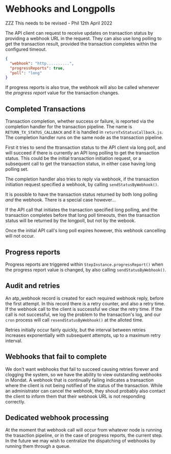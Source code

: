 # Webhooks and Longpolls

ZZZ This needs to be revised - Phil 12th April 2022


The API client can request to receive updates on transaction status by providing a
webhook URL in the request. They can also use long polling to get the transaction
result, provided the transaction completes within the configured timeout.

```json
{
  "webhook": "http..........",
  "progressReports": true,
  "poll": "long"
}
```

If progress reports is also true, the webhook will also be called whenever the _progress report_  value for the transaction changes.

## Completed Transactions
Transaction completion, whether success or failure, is reported via the completion handler for the transaction pipeline. The name is `RETURN_TX_STATUS_CALLBACK` and it is handled in `returnTxStatusCallback.js`. The completion handler runs on the same node as the transaction pipeline.

First it tries to send the ttransaction status to the API client via long poll,
and will succeed if there is currently an API long polling to get the transaction
status. This could be the initial transaction initiation request, or a subsequent
call to get the transaction status, in either case having long polling set.

The completion handler also tries to reply via webhook, if the transaction
initiation request specified a webhook, by calling `sendStatusByWebhook()`.

It is possible to have the transaction status returned by both long polling _and_
the webhook. There is a special case however...

If the API call that initiates the transaction specified long polling, and the
transaction completes before that long poll timeouts, then the transaction
status will be returned by the longpoll, but not by the webook.

Once the initial API call's long poll expires however, this webhook cancelling
will not occur.

## Progress reports
Progress reports are triggered within `StepInstance.progressReport()` when the progress report value is changed, by also calling `sendStatusByWebhook()`.

## Audit and retries
An atp_webhook record is created for each required webhook reply, before the first attempt. In this record there is a retry counter, and also a retry time. If the webhook call to the client is successful we clear the retry time. If the call is not successful, we log the problem to the transaction's log, and our `cron` process will call `resendStatusByWebhook()` at the alloted time.

Retries initially occur fairly quickly, but the interval between retries increases exponentially with subsequent attempts, up to a maximum retry interval.

## Webhooks that fail to complete
We don't want webhooks that fail to succeed causing retries forever and clogging the system, so we have the ability to view outstanding webhooks in Mondat. A webhook that is continually failing indicates a transaction where the client is not being notified of the status of the transaction. While an administrator can cancel the webhook, they shoud probably also contact the client to inform them that their webhook URL is not responding correctly.

## Dedicated webhook processing
At the moment that webhook call will occur from whatever node is running the trasaction pipeline, or in the case of progress reports, the current step. In the future we may wish to centralize the dispatching of webhooks by running them through a queue.
